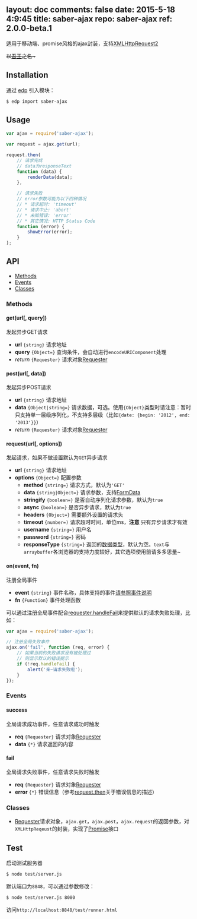 layout: doc
comments: false
date: 2015-5-18 4:9:45
title: saber-ajax
repo: saber-ajax
ref: 2.0.0-beta.1
---

适用于移动端、promise风格的ajax封装，支持[XMLHttpRequest2](http://www.w3.org/TR/XMLHttpRequest2/)

<del>以<a href="http://baike.baidu.com/view/8420590.htm" target="_blank">吾王</a>之名~</del>

## Installation

通过 [edp](https://github.com/ecomfe/edp) 引入模块：

```sh
$ edp import saber-ajax
```

## Usage

```js
var ajax = require('saber-ajax');

var request = ajax.get(url);

request.then(
    // 请求完成
    // data为responseText
    function (data) {
        renderData(data);
    },

    // 请求失败
    // error参数可能为以下四种情况
    // * 请求超时: 'timeout'
    // * 请求中止: 'abort'
    // * 未知错误: 'error'
    // * 其它情况: HTTP Status Code
    function (error) {
        showError(error);
    }
);
```

## API

* [Methods](#methods)
* [Events](#events)
* [Classes](#classes)

### Methods

#### get(url[, query])

发起异步GET请求

* **url** `{string}` 请求地址
* **query** `{Object=}` 查询条件，会自动进行`encodeURIComponent`处理
* _return_ `{Requester}` 请求对象[Requester](doc/requester.html)

#### post(url[, data])

发起异步POST请求

* **url** `{string}` 请求地址
* **data** `{Object|string=}` 请求数据，可选。使用`{Object}`类型时请注意：暂时只支持单一层级序列化，不支持多层级（比如`{date: {begin: '2012', end: '2013'}}`）
* _return_ `{Requester}` 请求对象[Requester](doc/requester.html)

#### request(url[, options])

发起请求，如果不做设置默认为`GET`异步请求

* **url** `{string}` 请求地址
* **options** `{Object=}` 配置参数
    * **method** `{string=}` 请求方式，默认为`'GET'`
    * **data** `{string|Object=}` 请求参数，支持[FormData](http://www.w3.org/TR/XMLHttpRequest2/#interface-formdata)
    * **stringify** `{boolean=}` 是否自动序列化请求参数，默认为`true`
    * **async** `{boolean=}` 是否异步请求，默认为`true`
    * **headers** `{Object=}` 需要额外设置的请求头
    * **timeout** `{number=)` 请求超时时间，单位ms，**注意** 只有异步请求才有效
    * **username** `{string=}` 用户名
    * **password** `{string=}` 密码
    * **responseType** `{string=}` 返回的[数据类型](http://www.w3.org/TR/XMLHttpRequest2/#xmlhttprequestresponsetype)，默认为空。`text`与`arraybuffer`各浏览器的支持力度较好，其它选项使用前请多多思量~


#### on(event, fn)

注册全局事件

* **event** `{string}` 事件名称，具体支持的事件[请参照事件说明](#events)
* **fn** `{Function}` 事件处理函数


可以通过注册全局事件配合[requester.handleFail](#handlefail)来提供默认的请求失败处理，比如：

```js
var ajax = require('saber-ajax');

// 注册全局失败事件
ajax.on('fail', function (req, error) {
    // 如果当前的失败请求没有被处理过
    // 则显示默认的错误提示
    if (!req.handleFail) {
        alert('亲~请求失败啦');
    }
});
```

### Events

#### success

全局请求成功事件，任意请求成功时触发

* **req** `{Requester}` 请求对象[Requester](doc/requester.html)
* **data** `{*}` 请求返回的内容

#### fail

全局请求失败事件，任意请求失败时触发

* **req** `{Requester}` 请求对象[Requester](doc/requester.html)
* **error** `{*}` 错误信息（参考[request.then](#then-onfulfill-onreject-)关于错误信息的描述）

### Classes

 * [Requester](doc/requester.html)请求对象，`ajax.get`，`ajax.post`，`ajax.request`的返回参数，对`XMLHttpReqeust`的封装，实现了[Promise](https://github.com/ecomfe/saber-promise)接口

## Test

启动测试服务器

```sh
$ node test/server.js
```

默认端口为`8848`，可以通过参数修改：

```sh
$ node test/server.js 8080
```

访问`http://localhost:8848/test/runner.html`